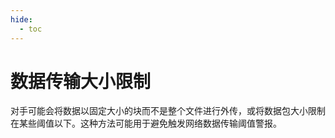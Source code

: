 ```yaml
---
hide:
  - toc
---
```


# 数据传输大小限制

对手可能会将数据以固定大小的块而不是整个文件进行外传，或将数据包大小限制在某些阈值以下。这种方法可能用于避免触发网络数据传输阈值警报。
